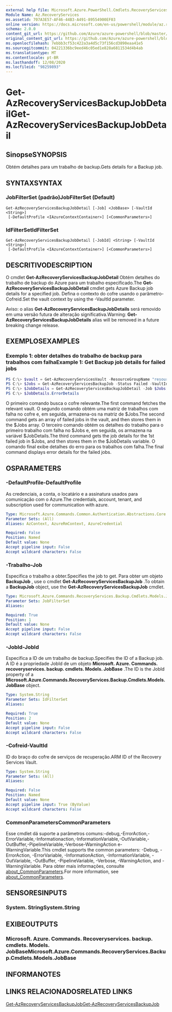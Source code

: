 ```yaml
---
external help file: Microsoft.Azure.PowerShell.Cmdlets.RecoveryServices.Backup.dll-Help.xml
Module Name: Az.RecoveryServices
ms.assetid: 707A3E57-AF46-44B3-A491-89554900EF03
online version: https://docs.microsoft.com/en-us/powershell/module/az.recoveryservices/get-azrecoveryservicesbackupjobdetail
schema: 2.0.0
content_git_url: https://github.com/Azure/azure-powershell/blob/master/src/RecoveryServices/RecoveryServices/help/Get-AzRecoveryServicesBackupJobDetail.md
original_content_git_url: https://github.com/Azure/azure-powershell/blob/master/src/RecoveryServices/RecoveryServices/help/Get-AzRecoveryServicesBackupJobDetail.md
ms.openlocfilehash: 7ebbb3cf53c422a3a4d5c73f156cd3890eaa41e5
ms.sourcegitcommit: 04221336bc9eed46c05ed1e828a6811534d4b4ab
ms.translationtype: MT
ms.contentlocale: pt-BR
ms.lasthandoff: 12/08/2020
ms.locfileid: "98259893"
---
```

# <span data-ttu-id="b3d83-101">Get-AzRecoveryServicesBackupJobDetail</span><span class="sxs-lookup"><span data-stu-id="b3d83-101">Get-AzRecoveryServicesBackupJobDetail</span></span>

## <span data-ttu-id="b3d83-102">Sinopse</span><span class="sxs-lookup"><span data-stu-id="b3d83-102">SYNOPSIS</span></span>

<span data-ttu-id="b3d83-103">Obtém detalhes para um trabalho de backup.</span><span class="sxs-lookup"><span data-stu-id="b3d83-103">Gets details for a Backup job.</span></span>

## <span data-ttu-id="b3d83-104">SYNTAX</span><span class="sxs-lookup"><span data-stu-id="b3d83-104">SYNTAX</span></span>

### <span data-ttu-id="b3d83-105">JobFilterSet (padrão)</span><span class="sxs-lookup"><span data-stu-id="b3d83-105">JobFilterSet (Default)</span></span>
```
Get-AzRecoveryServicesBackupJobDetail [-Job] <JobBase> [-VaultId <String>]
 [-DefaultProfile <IAzureContextContainer>] [<CommonParameters>]
```

### <span data-ttu-id="b3d83-106">IdFilterSet</span><span class="sxs-lookup"><span data-stu-id="b3d83-106">IdFilterSet</span></span>
```
Get-AzRecoveryServicesBackupJobDetail [-JobId] <String> [-VaultId <String>]
 [-DefaultProfile <IAzureContextContainer>] [<CommonParameters>]
```

## <span data-ttu-id="b3d83-107">DESCRITIVO</span><span class="sxs-lookup"><span data-stu-id="b3d83-107">DESCRIPTION</span></span>

<span data-ttu-id="b3d83-108">O cmdlet **Get-AzRecoveryServicesBackupJobDetail** Obtém detalhes do trabalho de backup do Azure para um trabalho especificado.</span><span class="sxs-lookup"><span data-stu-id="b3d83-108">The **Get-AzRecoveryServicesBackupJobDetail** cmdlet gets Azure Backup job details for a specified job.</span></span>
<span data-ttu-id="b3d83-109">Defina o contexto do cofre usando o parâmetro-Cofreid.</span><span class="sxs-lookup"><span data-stu-id="b3d83-109">Set the vault context by using the -VaultId parameter.</span></span>

<span data-ttu-id="b3d83-110">Aviso: o alias **Get-AzRecoveryServicesBackupJobDetails** será removido em uma versão futura de alteração significativa.</span><span class="sxs-lookup"><span data-stu-id="b3d83-110">Warning: **Get-AzRecoveryServicesBackupJobDetails** alias will be removed in a future breaking change release.</span></span>

## <span data-ttu-id="b3d83-111">EXEMPLOS</span><span class="sxs-lookup"><span data-stu-id="b3d83-111">EXAMPLES</span></span>

### <span data-ttu-id="b3d83-112">Exemplo 1: obter detalhes do trabalho de backup para trabalhos com falha</span><span class="sxs-lookup"><span data-stu-id="b3d83-112">Example 1: Get Backup job details for failed jobs</span></span>

```powershell
PS C:\> $vault = Get-AzRecoveryServicesVault -ResourceGroupName "resourceGroup" -Name "vaultName"
PS C:\> $Jobs = Get-AzRecoveryServicesBackupJob -Status Failed -VaultId $vault.ID
PS C:\> $JobDetails = Get-AzRecoveryServicesBackupJobDetail -Job $Jobs[0] -VaultId $vault.ID
PS C:\> $JobDetails.ErrorDetails
```

<span data-ttu-id="b3d83-113">O primeiro comando busca o cofre relevante.</span><span class="sxs-lookup"><span data-stu-id="b3d83-113">The first command fetches the relevant vault.</span></span> <span data-ttu-id="b3d83-114">O segundo comando obtém uma matriz de trabalhos com falha no cofre e, em seguida, armazena-os na matriz de $Jobs.</span><span class="sxs-lookup"><span data-stu-id="b3d83-114">The second command gets an array of failed jobs in the vault, and then stores them in the $Jobs array.</span></span>
<span data-ttu-id="b3d83-115">O terceiro comando obtém os detalhes do trabalho para o primeiro trabalho com falha no $Jobs e, em seguida, os armazena na variável $JobDetails.</span><span class="sxs-lookup"><span data-stu-id="b3d83-115">The third command gets the job details for the 1st failed job in $Jobs, and then stores them in the $JobDetails variable.</span></span>
<span data-ttu-id="b3d83-116">O comando final exibe detalhes do erro para os trabalhos com falha.</span><span class="sxs-lookup"><span data-stu-id="b3d83-116">The final command displays error details for the failed jobs.</span></span>

## <span data-ttu-id="b3d83-117">OS</span><span class="sxs-lookup"><span data-stu-id="b3d83-117">PARAMETERS</span></span>

### <span data-ttu-id="b3d83-118">-DefaultProfile</span><span class="sxs-lookup"><span data-stu-id="b3d83-118">-DefaultProfile</span></span>

<span data-ttu-id="b3d83-119">As credenciais, a conta, o locatário e a assinatura usados para comunicação com o Azure.</span><span class="sxs-lookup"><span data-stu-id="b3d83-119">The credentials, account, tenant, and subscription used for communication with azure.</span></span>

```yaml
Type: Microsoft.Azure.Commands.Common.Authentication.Abstractions.Core.IAzureContextContainer
Parameter Sets: (All)
Aliases: AzContext, AzureRmContext, AzureCredential

Required: False
Position: Named
Default value: None
Accept pipeline input: False
Accept wildcard characters: False
```

### <span data-ttu-id="b3d83-120">-Trabalho</span><span class="sxs-lookup"><span data-stu-id="b3d83-120">-Job</span></span>

<span data-ttu-id="b3d83-121">Especifica o trabalho a obter.</span><span class="sxs-lookup"><span data-stu-id="b3d83-121">Specifies the job to get.</span></span>
<span data-ttu-id="b3d83-122">Para obter um objeto **BackupJob** , use o cmdlet **Get-AzRecoveryServicesBackupJob** .</span><span class="sxs-lookup"><span data-stu-id="b3d83-122">To obtain a **BackupJob** object, use the **Get-AzRecoveryServicesBackupJob** cmdlet.</span></span>

```yaml
Type: Microsoft.Azure.Commands.RecoveryServices.Backup.Cmdlets.Models.JobBase
Parameter Sets: JobFilterSet
Aliases:

Required: True
Position: 1
Default value: None
Accept pipeline input: False
Accept wildcard characters: False
```

### <span data-ttu-id="b3d83-123">-JobId</span><span class="sxs-lookup"><span data-stu-id="b3d83-123">-JobId</span></span>

<span data-ttu-id="b3d83-124">Especifica a ID de um trabalho de backup.</span><span class="sxs-lookup"><span data-stu-id="b3d83-124">Specifies the ID of a Backup job.</span></span>
<span data-ttu-id="b3d83-125">A ID é a propriedade JobId de um objeto **Microsoft. Azure. Commands. recoveryservices. backup. cmdlets. Models. JobBase** .</span><span class="sxs-lookup"><span data-stu-id="b3d83-125">The ID is the JobId property of a **Microsoft.Azure.Commands.RecoveryServices.Backup.Cmdlets.Models.JobBase** object.</span></span>

```yaml
Type: System.String
Parameter Sets: IdFilterSet
Aliases:

Required: True
Position: 2
Default value: None
Accept pipeline input: False
Accept wildcard characters: False
```

### <span data-ttu-id="b3d83-126">-Cofreid</span><span class="sxs-lookup"><span data-stu-id="b3d83-126">-VaultId</span></span>

<span data-ttu-id="b3d83-127">ID do braço do cofre de serviços de recuperação.</span><span class="sxs-lookup"><span data-stu-id="b3d83-127">ARM ID of the Recovery Services Vault.</span></span>

```yaml
Type: System.String
Parameter Sets: (All)
Aliases:

Required: False
Position: Named
Default value: None
Accept pipeline input: True (ByValue)
Accept wildcard characters: False
```

### <span data-ttu-id="b3d83-128">CommonParameters</span><span class="sxs-lookup"><span data-stu-id="b3d83-128">CommonParameters</span></span>
<span data-ttu-id="b3d83-129">Esse cmdlet dá suporte a parâmetros comuns:-debug,-ErrorAction,-ErrorVariable,-Informationaction,-InformationVariable,-OutVariable,-OutBuffer,-PipelineVariable,-Verbose-WarningAction e-WarningVariable.</span><span class="sxs-lookup"><span data-stu-id="b3d83-129">This cmdlet supports the common parameters: -Debug, -ErrorAction, -ErrorVariable, -InformationAction, -InformationVariable, -OutVariable, -OutBuffer, -PipelineVariable, -Verbose, -WarningAction, and -WarningVariable.</span></span> <span data-ttu-id="b3d83-130">Para obter mais informações, consulte [about_CommonParameters](http://go.microsoft.com/fwlink/?LinkID=113216).</span><span class="sxs-lookup"><span data-stu-id="b3d83-130">For more information, see [about_CommonParameters](http://go.microsoft.com/fwlink/?LinkID=113216).</span></span>

## <span data-ttu-id="b3d83-131">SENSORES</span><span class="sxs-lookup"><span data-stu-id="b3d83-131">INPUTS</span></span>

### <span data-ttu-id="b3d83-132">System. String</span><span class="sxs-lookup"><span data-stu-id="b3d83-132">System.String</span></span>

## <span data-ttu-id="b3d83-133">EXIBE</span><span class="sxs-lookup"><span data-stu-id="b3d83-133">OUTPUTS</span></span>

### <span data-ttu-id="b3d83-134">Microsoft. Azure. Commands. Recoveryservices. backup. cmdlets. Models. JobBase</span><span class="sxs-lookup"><span data-stu-id="b3d83-134">Microsoft.Azure.Commands.RecoveryServices.Backup.Cmdlets.Models.JobBase</span></span>

## <span data-ttu-id="b3d83-135">INFORMA</span><span class="sxs-lookup"><span data-stu-id="b3d83-135">NOTES</span></span>

## <span data-ttu-id="b3d83-136">LINKS RELACIONADOS</span><span class="sxs-lookup"><span data-stu-id="b3d83-136">RELATED LINKS</span></span>

[<span data-ttu-id="b3d83-137">Get-AzRecoveryServicesBackupJob</span><span class="sxs-lookup"><span data-stu-id="b3d83-137">Get-AzRecoveryServicesBackupJob</span></span>](./Get-AzRecoveryServicesBackupJob.md)

